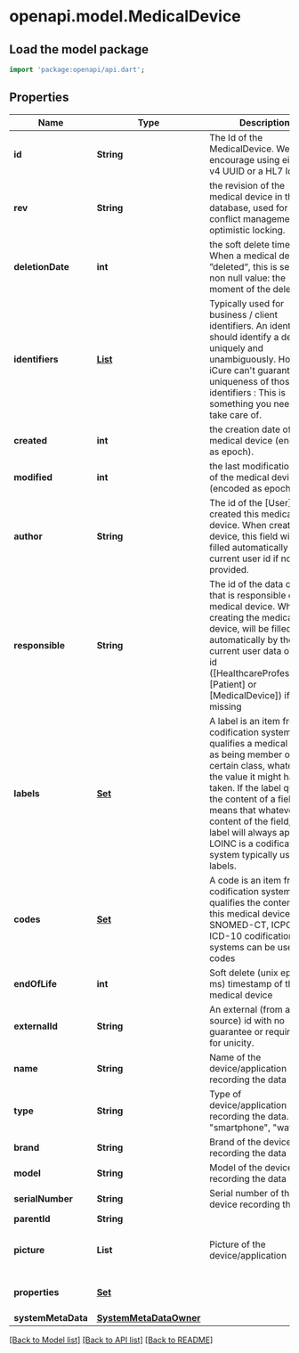 # openapi.model.MedicalDevice

## Load the model package
```dart
import 'package:openapi/api.dart';
```

## Properties
Name | Type | Description | Notes
------------ | ------------- | ------------- | -------------
**id** | **String** | The Id of the MedicalDevice. We encourage using either a v4 UUID or a HL7 Id. | [optional] 
**rev** | **String** | the revision of the medical device in the database, used for conflict management / optimistic locking. | [optional] 
**deletionDate** | **int** | the soft delete timestamp. When a medical device is ”deleted“, this is set to a non null value: the moment of the deletion | [optional] 
**identifiers** | [**List<Identifier>**](Identifier.md) | Typically used for business / client identifiers. An identifier should identify a device uniquely and unambiguously. However, iCure can't guarantee the uniqueness of those identifiers : This is something you need to take care of. | [default to const []]
**created** | **int** | the creation date of the medical device (encoded as epoch). | [optional] 
**modified** | **int** | the last modification date of the medical device (encoded as epoch). | [optional] 
**author** | **String** | The id of the [User] that created this medical device. When creating the device, this field will be filled automatically by the current user id if not provided. | [optional] 
**responsible** | **String** | The id of the data owner that is responsible of this medical device. When creating the medical device, will be filled automatically by the current user data owner id ([HealthcareProfessional], [Patient] or [MedicalDevice]) if missing | [optional] 
**labels** | [**Set<CodingReference>**](CodingReference.md) | A label is an item from a codification system that qualifies a medical device as being member of a certain class, whatever the value it might have taken. If the label qualifies the content of a field, it means that whatever the content of the field, the label will always apply. LOINC is a codification system typically used for labels. | [default to const {}]
**codes** | [**Set<CodingReference>**](CodingReference.md) | A code is an item from a codification system that qualifies the content of this medical device. SNOMED-CT, ICPC-2 or ICD-10 codifications systems can be used for codes | [default to const {}]
**endOfLife** | **int** | Soft delete (unix epoch in ms) timestamp of the medical device | [optional] 
**externalId** | **String** | An external (from another source) id with no guarantee or requirement for unicity. | [optional] 
**name** | **String** | Name of the device/application recording the data | [optional] 
**type** | **String** | Type of device/application recording the data. (eg. \"smartphone\", \"watch\",...) | [optional] 
**brand** | **String** | Brand of the device recording the data | [optional] 
**model** | **String** | Model of the device recording the data | [optional] 
**serialNumber** | **String** | Serial number of the device recording the data | [optional] 
**parentId** | **String** |  | [optional] 
**picture** | **List<String>** | Picture of the device/application | [optional] [default to const []]
**properties** | [**Set<Property>**](Property.md) |  | [default to const {}]
**systemMetaData** | [**SystemMetaDataOwner**](SystemMetaDataOwner.md) |  | [optional] 

[[Back to Model list]](../README.md#documentation-for-models) [[Back to API list]](../README.md#documentation-for-api-endpoints) [[Back to README]](../README.md)


